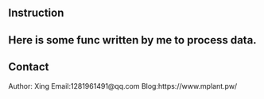 <h2>Instruction<h2>
Here is some func written by me to process data.

<h2>Contact</h2>
Author: Xing
Email:1281961491@qq.com
Blog:https://www.mplant.pw/

